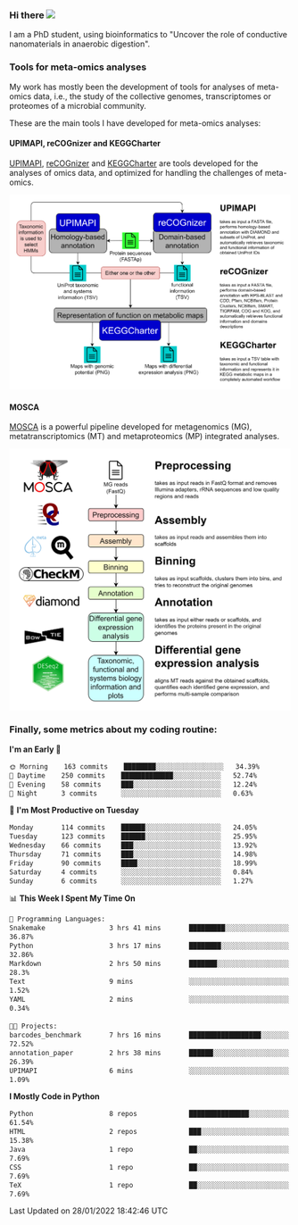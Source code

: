 ### Hi there <img src="https://media.giphy.com/media/hvRJCLFzcasrR4ia7z/giphy.gif" width="25px">

I am a PhD student, using bioinformatics to "Uncover the role of conductive nanomaterials in anaerobic digestion".

### Tools for meta-omics analyses

My work has mostly been the development of tools for analyses of meta-omics data, i.e., the study of the collective genomes, transcriptomes or proteomes of a microbial community.

These are the main tools I have developed for meta-omics analyses:

#### UPIMAPI, reCOGnizer and KEGGCharter

[UPIMAPI](https://github.com/iquasere/UPIMAPI), [reCOGnizer](https://github.com/iquasere/reCOGnizer) and [KEGGCharter](https://github.com/iquasere/KEGGCharter) are tools developed for the analyses of omics data, and optimized for handling the challenges of meta-omics.

<p align="center">
    <img src="assets/annotation_workflow.png">
</p>

#### MOSCA

[MOSCA](https://github.com/iquasere/MOSCA) is a powerful pipeline developed for metagenomics (MG), metatranscriptomics (MT) and metaproteomics (MP) integrated analyses.

<p align="center">
    <img src="assets/mosca_workflow.png" align="center" width="700">
</p>


### Finally, some metrics about my coding routine:

<!--START_SECTION:waka-->
**I'm an Early 🐤** 

```text
🌞 Morning    163 commits    ████████░░░░░░░░░░░░░░░░░   34.39% 
🌆 Daytime    250 commits    █████████████░░░░░░░░░░░░   52.74% 
🌃 Evening    58 commits     ███░░░░░░░░░░░░░░░░░░░░░░   12.24% 
🌙 Night      3 commits      ░░░░░░░░░░░░░░░░░░░░░░░░░   0.63%

```
📅 **I'm Most Productive on Tuesday** 

```text
Monday       114 commits    ██████░░░░░░░░░░░░░░░░░░░   24.05% 
Tuesday      123 commits    ██████░░░░░░░░░░░░░░░░░░░   25.95% 
Wednesday    66 commits     ███░░░░░░░░░░░░░░░░░░░░░░   13.92% 
Thursday     71 commits     ███░░░░░░░░░░░░░░░░░░░░░░   14.98% 
Friday       90 commits     ████░░░░░░░░░░░░░░░░░░░░░   18.99% 
Saturday     4 commits      ░░░░░░░░░░░░░░░░░░░░░░░░░   0.84% 
Sunday       6 commits      ░░░░░░░░░░░░░░░░░░░░░░░░░   1.27%

```


📊 **This Week I Spent My Time On** 

```text
💬 Programming Languages: 
Snakemake                3 hrs 41 mins       █████████░░░░░░░░░░░░░░░░   36.87% 
Python                   3 hrs 17 mins       ████████░░░░░░░░░░░░░░░░░   32.86% 
Markdown                 2 hrs 50 mins       ███████░░░░░░░░░░░░░░░░░░   28.3% 
Text                     9 mins              ░░░░░░░░░░░░░░░░░░░░░░░░░   1.52% 
YAML                     2 mins              ░░░░░░░░░░░░░░░░░░░░░░░░░   0.34%

🐱‍💻 Projects: 
barcodes_benchmark       7 hrs 16 mins       ██████████████████░░░░░░░   72.52% 
annotation_paper         2 hrs 38 mins       ██████░░░░░░░░░░░░░░░░░░░   26.39% 
UPIMAPI                  6 mins              ░░░░░░░░░░░░░░░░░░░░░░░░░   1.09%

```

**I Mostly Code in Python** 

```text
Python                   8 repos             ███████████████░░░░░░░░░░   61.54% 
HTML                     2 repos             ███░░░░░░░░░░░░░░░░░░░░░░   15.38% 
Java                     1 repo              ██░░░░░░░░░░░░░░░░░░░░░░░   7.69% 
CSS                      1 repo              ██░░░░░░░░░░░░░░░░░░░░░░░   7.69% 
TeX                      1 repo              ██░░░░░░░░░░░░░░░░░░░░░░░   7.69%

```



 Last Updated on 28/01/2022 18:42:46 UTC
<!--END_SECTION:waka-->

